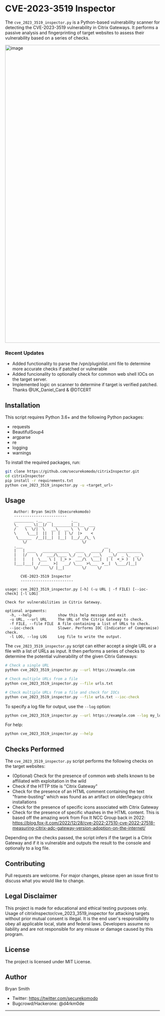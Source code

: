 # CVE-2023-3519 Inspector

The `cve_2023_3519_inspector.py` is a Python-based vulnerability scanner for detecting the CVE-2023-3519 vulnerability in Citrix Gateways. It performs a passive analysis and fingerprinting of target websites to assess their vulnerability based on a series of checks.

<img width="968" alt="image" src="https://github.com/securekomodo/citrixInspector/assets/4809643/f9186404-cc85-4ffb-89be-32b5f0db05ba">


### Recent Updates
- Added functionality to parse the /vpn/pluginlist.xml file to determine more accurate checks if patched or vulnerable
- Added funcionality to optionally check for common web shell IOCs on the target server.
- Implemented logic on scanner to determine if target is verified patched. Thanks @UK_Daniel_Card & @DTCERT

## Installation

This script requires Python 3.6+ and the following Python packages:

- requests
- BeautifulSoup4
- argparse
- re
- logging
- warnings

To install the required packages, run:

```bash
git clone https://github.com/securekomodo/citrixInspector.git
cd citrixInspector
pip install -r requirements.txt
python cve_2023_3519_inspector.py -u <target_url>
```

## Usage
```
    Author: Bryan Smith (@securekomodo)
    ------------------------
    _________ .__  __         .__                              
    \_   ___ \|__|/  |________|__|__  ___                      
    /    \  \/|  \   __\_  __ \  \  \/  /                      
    \     \___|  ||  |  |  | \/  |>    <                       
     \______  /__||__|  |__|  |__/__/\_ \                      
        \/                         \/                      
    .___                                     __                
    |   | ____   ____________   ____   _____/  |_  ___________ 
    |   |/    \ /  ___/\____ \_/ __ \_/ ___\   __\/  _ \_  __ \
    |   |   |  \___ \ |  |_> >  ___/\  \___|  | (  <_> )  | \/
    |___|___|  /____  >|   __/ \___  >\___  >__|  \____/|__|   
             \/     \/ |__|        \/     \/                                

       CVE-2023-3519 Inspector
       ------------------------
       
usage: cve_2023_3519_inspector.py [-h] (-u URL | -f FILE) [--ioc-check] [-l LOG]

Check for vulnerabilities in Citrix Gateway.

optional arguments:
  -h, --help            show this help message and exit
  -u URL, --url URL     The URL of the Citrix Gateway to check.
  -f FILE, --file FILE  A file containing a list of URLs to check.
  --ioc-check           Slower. Performs IOC (Indicator of Compromise) check.
  -l LOG, --log LOG     Log file to write the output.

```

The `cve_2023_3519_inspector.py` script can either accept a single URL or a file with a list of URLs as input. It then performs a series of checks to determine the potential vulnerability of the given Citrix Gateways:

```bash
# Check a single URL
python cve_2023_3519_inspector.py --url https://example.com

# Check multiple URLs from a file
python cve_2023_3519_inspector.py --file urls.txt

# Check multiple URLs from a file and check for IOCs
python cve_2023_3519_inspector.py --file urls.txt --ioc-check
```

To specify a log file for output, use the `--log` option:

```bash
python cve_2023_3519_inspector.py --url https://example.com --log my_log.log
```

For help:

```bash
python cve_2023_3519_inspector.py --help
```

## Checks Performed

The `cve_2023_3519_inspector.py` script performs the following checks on the target websites:

- (Optional) Check for the presence of common web shells known to be affiliated with exploitation in the wild
- Check if the HTTP title is "Citrix Gateway"
- Check for the presence of an HTML comment containing the text "frame-busting" which was found as an artifact on older/legacy citrix installations
- Check for the presence of specific icons associated with Citrix Gateway
- Check for the presence of specific vhashes in the HTML content. This is based off the amazing work from Fox It NCC Group back in 2022: https://blog.fox-it.com/2022/12/28/cve-2022-27510-cve-2022-27518-measuring-citrix-adc-gateway-version-adoption-on-the-internet/

Depending on the checks passed, the script infers if the target is a Citrix Gateway and if it is vulnerable and outputs the result to the console and optionally to a log file.

## Contributing

Pull requests are welcome. For major changes, please open an issue first to discuss what you would like to change.

## Legal Disclaimer
This project is made for educational and ethical testing purposes only. Usage of citrixInspector/cve_2023_3519_inspector for attacking targets without prior mutual consent is illegal. It is the end user's responsibility to obey all applicable local, state and federal laws. Developers assume no liability and are not responsible for any misuse or damage caused by this program.

## License
The project is licensed under MIT License.

## Author
Bryan Smith

- Twitter: https://twitter.com/securekomodo
- Bugcrowd/Hackerone: @d4rkm0de

---
